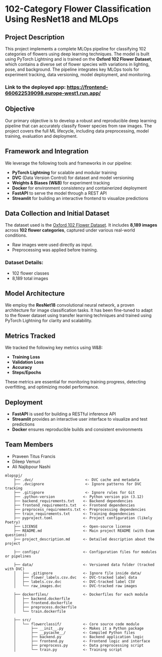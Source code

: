 # 102-Category Flower Classification Using ResNet18 and MLOps

## Project Description  
This project implements a complete MLOps pipeline for classifying 102 categories of flowers using deep learning techniques. The model is built using PyTorch Lightning and is trained on the **Oxford 102 Flower Dataset**, which contains a diverse set of flower species with variations in lighting, pose, and background. The pipeline integrates key MLOps tools for experiment tracking, data versioning, model deployment, and monitoring.

### Link to the deployed app: https://frontend-660622539098.europe-west1.run.app/

## Objective  
Our primary objective is to develop a robust and reproducible deep learning pipeline that can accurately classify flower species from raw images. The project covers the full ML lifecycle, including data preprocessing, model training, evaluation and deployment.

## Framework and Integration  
We leverage the following tools and frameworks in our pipeline:
- **PyTorch Lightning** for scalable and modular training  
- **DVC** (Data Version Control) for dataset and model versioning  
- **Weights & Biases (W&B)** for experiment tracking  
- **Docker** for environment consistency and containerized deployment  
- **FastAPI** to serve the model through a REST API  
- **Streamlit** for building an interactive frontend to visualize predictions  

## Data Collection and Initial Dataset  
The dataset used is the [Oxford 102 Flower Dataset](https://www.robots.ox.ac.uk/~vgg/data/flowers/102/). It includes **8,189 images** across **102 flower categories**, captured under various real-world conditions.

- Raw images were used directly as input.  
- Preprocessing was applied before training.

### Dataset Details:
- 102 flower classes  
- 8,189 total images  
 

## Model Architecture  
We employ the **ResNet18** convolutional neural network, a proven architecture for image classification tasks. It has been fine-tuned to adapt to the flower dataset using transfer learning techniques and trained using PyTorch Lightning for clarity and scalability.

## Metrics Tracked  
We tracked the following key metrics using W&B:
- **Training Loss**  
- **Validation Loss**  
- **Accuracy**  
- **Steps/Epochs**  

These metrics are essential for monitoring training progress, detecting overfitting, and optimizing model performance.

## Deployment 
- **FastAPI** is used for building a RESTful inference API  
- **Streamlit** provides an interactive user interface to visualize and test predictions  
- **Docker** ensures reproducible builds and consistent environments  

## Team Members  
- Praveen Titus Francis  
- Dileep Vemuri  
- Ali Najibpour Nashi

```
mlopspj/
    ├── .dvc/                        <- DVC cache and metadata
    ├── .dvcignore                   <- Ignore patterns for DVC tracking
    ├── .gitignore                   <- Ignore rules for Git
    ├── .python-version             <- Python version pin (3.12)
    ├── backend_requirements.txt    <- Backend dependencies
    ├── frontend_requirements.txt   <- Frontend dependencies
    ├── preprocess_requirements.txt <- Preprocessing dependencies
    ├── train_requirements.txt      <- Training dependencies
    ├── pyproject.toml              <- Project configuration (likely Poetry)
    ├── LICENSE                     <- Open-source license
    ├── README.md                   <- Main project README (with Exam questions)
    ├── project_description.md      <- Detailed description about the project

    ├── configs/                    <- Configuration files for modules or pipelines
    
    ├── data/                       <- Versioned data folder (tracked with DVC)
    │   ├── .gitignore              <- Ignore file inside data/
    │   ├── flower_labels.csv.dvc   <- DVC-tracked label data
    │   ├── labels.csv.dvc          <- DVC-tracked label CSV
    │   └── raw_images.dvc          <- DVC-tracked raw images
    
    ├── dockerfiles/                <- Dockerfiles for each module
    │   ├── backend.dockerfile
    │   ├── frontend.dockerfile
    │   ├── preprocess.dockerfile
    │   └── train.dockerfile
    
    ├── src/
    │   └── flowerclassif/          <- Core source code module
    │       ├── __init__.py         <- Makes it a Python package
    │       ├── __pycache__/        <- Compiled Python files
    │       ├── backend.py          <- Backend application logic
    │       ├── frontend.py         <- Frontend logic and interface
    │       ├── preprocess.py       <- Data preprocessing script
    │       └── train.py            <- Training script
```
